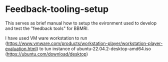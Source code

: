 # Feedback-tooling-setup

This serves as brief manual how to setup the evironment used to develop and test the "feedback tools" for BBMRI. 

I have used VM ware workstation to run  (https://www.vmware.com/products/workstation-player/workstation-player-evaluation.html) to tun instance of ubuntu-22.04.2-desktop-amd64.iso (https://ubuntu.com/download/desktop)

